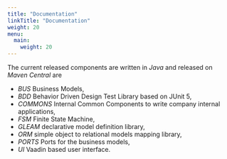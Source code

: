 ```yaml
---
title: "Documentation"
linkTitle: "Documentation"
weight: 20
menu:
  main:
    weight: 20
---
```


The current released components are written in _Java_ and released on _Maven Central_ are

* _BUS_ Business Models,
* _BDD_ Behavior Driven Design Test Library based on JUnit 5,
* _COMMONS_ Internal Common Components to write company internal applications,
* _FSM_ Finite State Machine,
* _GLEAM_ declarative model definition library,
* _ORM_ simple object to relational models mapping library,
* _PORTS_ Ports for the business models,
* _UI_ Vaadin based user interface. 


